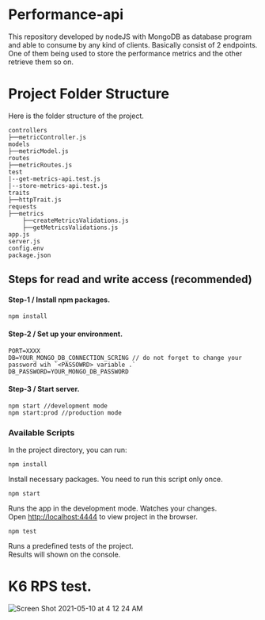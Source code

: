# Performance-api

This repository developed by nodeJS with MongoDB as database program and able to consume by any kind of clients.
Basically consist of 2 endpoints. One of them being used to store the performance metrics and the other retrieve them so on.

# Project Folder Structure

Here is the folder structure of the project.

    controllers
    ├──metricController.js
    models
    ├──metricModel.js
    routes
    ├──metricRoutes.js
    test
    |--get-metrics-api.test.js
    |--store-metrics-api.test.js
    traits
    ├──httpTrait.js
    requests
    ├──metrics
        ├──createMetricsValidations.js
        ├──getMetricsValidations.js
    app.js
    server.js
    config.env
    package.json

## Steps for read and write access (recommended)

#### Step-1 / Install npm packages.

```
npm install
```

#### Step-2 / Set up your environment.

```
PORT=XXXX
DB=YOUR_MONGO_DB_CONNECTION_SCRING // do not forget to change your password wih `<PASSOWRD> variable .`
DB_PASSWORD=YOUR_MONGO_DB_PASSWORD
```

#### Step-3 / Start server.

```
npm start //development mode
npm start:prod //production mode
```

### Available Scripts

In the project directory, you can run:

```
npm install
```

Install necessary packages. You need to run this script only once.

```
npm start
```

Runs the app in the development mode. Watches your changes. \
Open [http://localhost:4444](http://localhost:4444) to view project in the browser.

```
npm test
```

Runs a predefined tests of the project. \
Results will shown on the console.

# K6 RPS test.

![Screen Shot 2021-05-10 at 4 12 24 AM](https://user-images.githubusercontent.com/82615231/117595231-eacd0b00-b148-11eb-8cd1-e64b3148bfd7.png)
